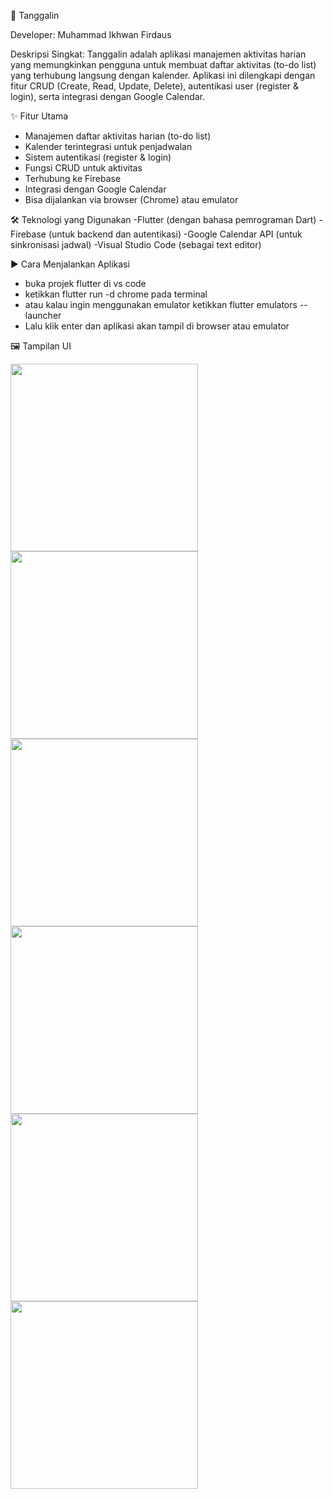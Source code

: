 📅 Tanggalin

Developer: Muhammad Ikhwan Firdaus

Deskripsi Singkat:
Tanggalin adalah aplikasi manajemen aktivitas harian yang memungkinkan pengguna untuk membuat daftar aktivitas (to-do list) yang terhubung langsung dengan kalender. Aplikasi ini dilengkapi dengan fitur CRUD (Create, Read, Update, Delete), autentikasi user (register & login), serta integrasi dengan Google Calendar.

✨ Fitur Utama
- Manajemen daftar aktivitas harian (to-do list)
- Kalender terintegrasi untuk penjadwalan
- Sistem autentikasi (register & login)
- Fungsi CRUD untuk aktivitas
- Terhubung ke Firebase
- Integrasi dengan Google Calendar
- Bisa dijalankan via browser (Chrome) atau emulator


🛠️ Teknologi yang Digunakan
-Flutter (dengan bahasa pemrograman Dart)
-Firebase (untuk backend dan autentikasi)
-Google Calendar API (untuk sinkronisasi jadwal)
-Visual Studio Code (sebagai text editor)



▶️ Cara Menjalankan Aplikasi
- buka projek flutter di vs code
- ketikkan flutter run -d chrome pada terminal
- atau kalau ingin menggunakan emulator ketikkan flutter emulators --launcher <emulator>
- Lalu klik enter dan aplikasi akan tampil di browser atau emulator


  
🖼️ Tampilan UI

<img src="https://github.com/user-attachments/assets/d8bdbbcc-24e7-4dd5-85f9-f8b43830f2ca" width="300" />
<img src="https://github.com/user-attachments/assets/0d353bbd-62e5-4959-87bf-b5076b1ca29d" width="300" />
<img src="https://github.com/user-attachments/assets/049b00a3-2aff-4b4c-aebb-6b163b9606df" width="300" />
<img src="https://github.com/user-attachments/assets/2b15eb4e-9af1-4bf3-b59d-a2233f979b0a" width="300" />
<img src="https://github.com/user-attachments/assets/6d6f9521-202a-43d3-a93b-18e0d10251d4" width="300" />
<img src="https://github.com/user-attachments/assets/90d7336e-80e6-4734-a415-bf8b7c479419" width="300" />
